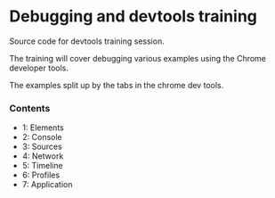 # Debugging and devtools training

Source code for devtools training session.

The training will cover debugging various examples using the Chrome developer tools.

The examples split up by the tabs in the chrome dev tools.

### Contents

- 1: Elements
- 2: Console
- 3: Sources
- 4: Network
- 5: Timeline
- 6: Profiles
- 7: Application

